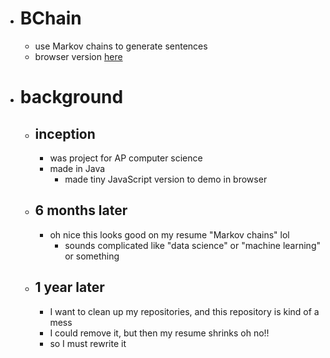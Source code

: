 - # BChain
	- use Markov chains to generate sentences
	- browser version [here](http://hywn.github.io/BChain)
- # background
	- ## inception
		- was project for AP computer science
		- made in Java
			- made tiny JavaScript version to demo in browser
	- ## 6 months later
		- oh nice this looks good on my resume "Markov chains" lol
			- sounds complicated like "data science" or "machine learning" or something
	- ## 1 year later
		- I want to clean up my repositories, and this repository is kind of a mess
		- I could remove it, but then my resume shrinks oh no!!
		- so I must rewrite it